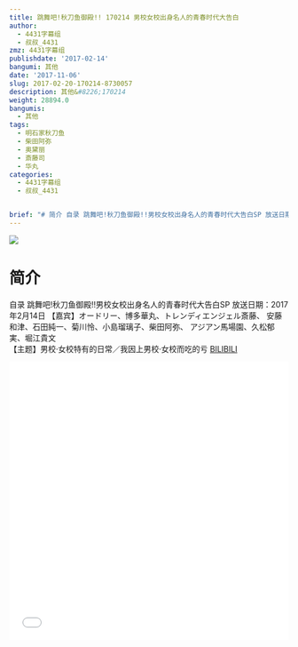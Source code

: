 ```yaml
---
title: 跳舞吧!秋刀鱼御殿!! 170214 男校女校出身名人的青春时代大告白
author:
  - 4431字幕组
  - 叔叔_4431
zmz: 4431字幕组
publishdate: '2017-02-14'
bangumi: 其他
date: '2017-11-06'
slug: 2017-02-20-170214-8730057
description: 其他&#8226;170214
weight: 28894.0
bangumis:
  - 其他
tags:
  - 明石家秋刀鱼
  - 柴田阿弥
  - 奥黛丽
  - 斎藤司
  - 华丸
categories:
  - 4431字幕组
  - 叔叔_4431


brief: "# 简介 自录 跳舞吧!秋刀鱼御殿!!男校女校出身名人的青春时代大告白SP 放送日期：2017年2月14日 【嘉宾】オードリー、博多華丸、トレンディエンジェル斎藤、 安藤和津、石田純一、菊川怜、小島瑠璃子、柴田阿弥、 アジアン馬場園、久松郁実、堀江貴文 【主题】男校·女校特有的日常／我因上男校·女校而吃的亏"
---
```

![](https://i.imgur.com/A17wzA3.png)
# 简介  
自录 跳舞吧!秋刀鱼御殿!!男校女校出身名人的青春时代大告白SP
放送日期：2017年2月14日
【嘉宾】オードリー、博多華丸、トレンディエンジェル斎藤、
安藤和津、石田純一、菊川怜、小島瑠璃子、柴田阿弥、
アジアン馬場園、久松郁実、堀江貴文	
【主题】男校·女校特有的日常／我因上男校·女校而吃的亏
  [BILIBILI](https://www.bilibili.com/video/av8730057/)

  <iframe src="//www.bilibili.com/blackboard/player.html?aid=8730057" width="100%" height="500" frameborder="0" allowfullscreen="allowfullscreen"></iframe>

